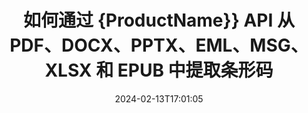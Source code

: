 ---
############################# Static ############################
layout: "auto-gen-parser"
date: 2024-02-13T17:01:05
draft: false
otherformats: ppsx ppt pptx rtf tex vdx vsdm vsdx vssm vssx vstm vstx vsx vtx xlam xls

############################# Head ############################
head_title: "通过 Java API 从 Excel、Word、PDF 和其他文档中提取条形码"
head_description: "GroupDocs.Parser for Java 使软件开发人员能够从 Java 应用内的 PDF、MS Excel、Word、PowerPoint、Outlook、OneNote 及更多文档中提取条形码。"

############################# Header ############################
title: "如何通过 {ProductName}} API 从 PDF、DOCX、PPTX、EML、MSG、XLSX 和 EPUB 中提取条形码"
description: "GroupDocs.Parser for Java API 使软件开发者能够从 PDF、Word (DOC、DOCX)、Excel (XLS、XLSX)、PowerPoint( PPT、{ 330})、Outlook (EML、MSG) 和许多其他文档页面区域。"
bg_image: "https://cms.admin.containerize.com/templates/aspose/App_Themes/V3/images/bg/header1.png"
bg_overlay: false
button:
    enable: true
    icon: "fas fa-arrow-down"
    label: "下载免费试用版"
    link: "https://downloads.groupdocs.com/parser/java"

############################# SubMenu ############################
submenu:
    enable: true

    left:
        img_alt: "GroupDocs.Parser for Java"
        image: "https://cms.admin.containerize.com/templates/groupdocs/images/product-logos/90x90-noborder/groupdocs-parser-java.png"
        product: "GroupDocs.Parser"
        platform: "Java"

    middle:
        button:

            # button loop
            - link: "https://apireference.groupdocs.com/parser/java"
              text: "API参考"

            # button loop
            - link: "https://github.com/groupdocs-parser"
              text: "代码示例"

            # button loop
            - link: "https://products.groupdocs.app/parser/family"
              text: "现场演示"

            # button loop
            - link: "https://purchase.groupdocs.com/pricing/parser/java"
              text: "价钱"

    right:
        link_download: "https://downloads.groupdocs.com/parser"
        link_learn: "https://docs.groupdocs.com/parser/java"
        link_buy: "https://purchase.groupdocs.com"

############################# About ############################
about:
    enable: true
    title: "如何从PDF文件Java API中提取条形码？"
    content: |
        条形码图像由一系列平行的黑线和不同宽度的空白组成，可用于将信息编码为视觉图案。它于 20 世纪 70 年代引入，现已成为商业企业的普遍组成部分。 GroupDocs.Parser for Java 是一个功能强大的 API，允许软件程序员构建用于解析不同类型文档并从中提取文本、图像和条形码的应用程序。它支持一些最常见的文档类型，例如 PDF、电子邮件、电子书、Microsoft Office 格式：Word (DOC、DOCX)、PowerPoint (PPT、{330 })、Excel (XLS、XLSX)、电子邮件 (EML、MSG) 格式等等。 Java API 支持与文档解析和数据提取相关的多项重要功能，例如纯文本提取、结构化文本提取、提取 Markdown 格式文本、从特定页面或页面区域提取文本、从文档中提取条形码、提取元数据或图像等等。
        
        

############################# Steps ############################
steps:
    enable: true
    title_left: "从Java中的PDF中提取条形码"
    content_left: |
        [GroupDocs.Parser for Java](/zh/parser/java/) 让 Java 开发者只需执行几个简单的步骤即可轻松从 PDF 文件中提取条形码。
        
        * 实例化初始文档的 [Parser](https://reference.groupdocs.com/net/parser/groupdocs.parser/parser) 对象；
        * 检查文件是否支持条码提取；
        * 调用 [getBarcodes](https://reference.groupdocs.com/parser/java/com.groupdocs.parser/parser/#getBarcodes--) 方法并获取  的集合 [PageBarcodeArea](https://reference.groupdocs.com/parser/java/com.groupdocs.parser.data/pagebarcodearea/) 对象；
        * 迭代集合并获取条形码值。

    title_right: "了解有关条形码提取的更多信息"
    content_right: |
        * <a href="https://docs.groupdocs.com/parser/java/extract-barcodes-from-document/">如何从文档中提取条形码</a>
        * <a href="https://docs.groupdocs.com/parser/java/extract-barcodes-from-document-page/">如何从文档页面中提取条形码</a>
        * <a href="https://docs.groupdocs.com/parser/java/extract-barcodes-from-document-page-area/">如何从文档页面区域提取条形码</a>
    
    code: |
     {{% parser/additional-styles %}}
     {{< parser/code-parser title="如何使用 Java 示例代码从 PDF 文件中提取条形码">}}

        ```java    
        // 使用 GroupDocs.Parser API 从 PDF 文件中提取条形码
        // 创建 Parser 类的实例
        try (Parser parser = new Parser(Constants.SamplePdfWithBarcodes)) {
            // // 检查文件是否支持条形码提取
            if (!parser.getFeatures().isBarcodes()) {
                System.out.println("该文件不支持条形码提取。");
                return;
            }

            // {steps.code.scan}
            Iterable<PageBarcodeArea> barcodes = parser.getBarcodes();

            // 迭代条形码
            for (PageBarcodeArea barcode : barcodes) {
                // 打印页面索引
                System.out.println("Page: " + barcode.getPage().getIndex());
                // 打印条形码值
                System.out.println("Value: " + barcode.getValue());
            }
        }
        ```
     {{< /parser/code-parser >}}

############################# More ############################
more:
    enable: true
    title_left: "系统要求"
    content_left: |
        GroupDocs.Parser for Java 所有主要平台和操作系统均支持 API。在执行下面的代码之前，请确保您的系统上安装了以下先决条件。
        
        * 操作系统：Microsoft Windows、Linux、MacOS
        * 开发环境：NetBeans, Intellij IDEA, Eclipse, etc.
        * 构架
        * 从 [Maven](https://repository.groupdocs.com/webapp/#/artifacts/browse/tree/General/repo/com/groupdocs/groupdocs-parser) 下载最新版本的 GroupDocs.Parser for Java

    title_right: "为什么使用GroupDocs.Parser for Java"
    content_right: |
        * 支持从任何支持的文档中提取纯文本    
        * 通过用户定义的模板解析文档    
        * 全面支持结构化文本提取    
        * 通过关键字和正则表达式进行文本搜索    
        * 提取格式化文本、元数据、图像、容器和附件    
        * 提取某些支持的文档格式的目录    
        * 从 PDF 文档解析表单数据    
        * 从文档中提取超链接   

############################# Demos ############################
demos:
    enable: true
    title: "现场演示 - 从 PDF 在线提取条形码"
    content: |
       立即访问 [GroupDocs.Parser 现场演示](https://products.groupdocs.app/parser/barcodes/pdf) 网站，从 PDF 文件中提取条形码。
       现场演示有以下好处。
        
############################# About Formats ############################
about_formats:
    enable: true

############################# More Formats ############################
more_formats:
    enable: true
    title: "从其他文档格式中提取条形码"
    content: |
        Java 针对文件格式和图像的文档解析和条形码提取 API。提取一些流行文件格式的数据，如下所述。

############################# Back to top ###############################
back_to_top:
    enable: true
---